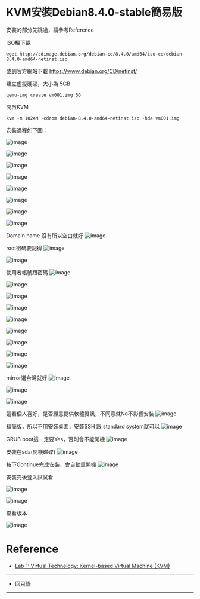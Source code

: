# KVM安裝Debian8.4.0-stable簡易版

安裝的部分先跳過，請參考Reference

ISO檔下載

    wget http://cdimage.debian.org/debian-cd/8.4.0/amd64/iso-cd/debian-8.4.0-amd64-netinst.iso

或到官方網站下載 https://www.debian.org/CD/netinst/

建立虛擬硬碟，大小為 5GB

    qemu-img create vm001.img 5G
    
開啟KVM

    kvm -m 1024M -cdrom debian-8.4.0-amd64-netinst.iso -hda vm001.img

安裝過程如下圖：

![image](http://aven725.github.io/image/InstallationDebianKVM/debian001.jpg)

![image](http://aven725.github.io/image/InstallationDebianKVM/debian002.jpg)

![image](http://aven725.github.io/image/InstallationDebianKVM/debian003.jpg)

![image](http://aven725.github.io/image/InstallationDebianKVM/debian004.jpg)

![image](http://aven725.github.io/image/InstallationDebianKVM/debian005.jpg)

![image](http://aven725.github.io/image/InstallationDebianKVM/debian006.jpg)

![image](http://aven725.github.io/image/InstallationDebianKVM/debian007.jpg)

![image](http://aven725.github.io/image/InstallationDebianKVM/debian008.jpg)

Domain name 沒有所以空白就好
![image](http://aven725.github.io/image/InstallationDebianKVM/debian009.jpg)

root密碼要記得
![image](http://aven725.github.io/image/InstallationDebianKVM/debian010.jpg)

![image](http://aven725.github.io/image/InstallationDebianKVM/debian011.jpg)

使用者帳號跟密碼
![image](http://aven725.github.io/image/InstallationDebianKVM/debian012.jpg)

![image](http://aven725.github.io/image/InstallationDebianKVM/debian013.jpg)

![image](http://aven725.github.io/image/InstallationDebianKVM/debian014.jpg)

![image](http://aven725.github.io/image/InstallationDebianKVM/debian015.jpg)

![image](http://aven725.github.io/image/InstallationDebianKVM/debian016.jpg)

![image](http://aven725.github.io/image/InstallationDebianKVM/debian017.jpg)

![image](http://aven725.github.io/image/InstallationDebianKVM/debian018.jpg)

![image](http://aven725.github.io/image/InstallationDebianKVM/debian019.jpg)

![image](http://aven725.github.io/image/InstallationDebianKVM/debian020.jpg)

mirror選台灣就好
![image](http://aven725.github.io/image/InstallationDebianKVM/debian021.jpg)

![image](http://aven725.github.io/image/InstallationDebianKVM/debian022.jpg)

![image](http://aven725.github.io/image/InstallationDebianKVM/debian023.jpg)

這看個人喜好，是否願意提供軟體資訊，不同意就No不影響安裝
![image](http://aven725.github.io/image/InstallationDebianKVM/debian024.jpg)

精簡版，所以不用安裝桌面，安裝SSH 跟 standard system就可以
![image](http://aven725.github.io/image/InstallationDebianKVM/debian025.jpg)

GRUB boot這一定要Yes，否則會不能開機
![image](http://aven725.github.io/image/InstallationDebianKVM/debian026.jpg)

安裝在sda(開機磁碟)
![image](http://aven725.github.io/image/InstallationDebianKVM/debian027.jpg)

按下Continue完成安裝，會自動重開機
![image](http://aven725.github.io/image/InstallationDebianKVM/debian028.jpg)

安裝完後登入試試看 

![image](http://aven725.github.io/image/InstallationDebianKVM/debian029.jpg)

![image](http://aven725.github.io/image/InstallationDebianKVM/debian030.jpg)

查看版本 

![image](http://aven725.github.io/image/InstallationDebianKVM/debian031.jpg)


# Reference
* [Lab 1: Virtual Technelogy: Kernel-based Virtual Machine (KVM)](http://www.cs.nchu.edu.tw/~snmlab/CloudMgnt201409/Lab1.html)

-------
* [回目錄](../README.md)

-------